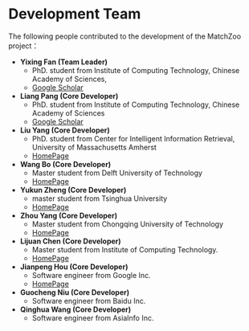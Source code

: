 ﻿Development Team
=====
The following people contributed to the development of the MatchZoo project：

- **Yixing Fan (Team Leader)**
    - PhD. student from Institute of Computing Technology, Chinese Academy of Sciences,
    - [Google Scholar](https://scholar.google.com/citations?user=w5kGcUsAAAAJ&hl=en)
- **Liang Pang (Core Developer)** 
    - PhD. student from Institute of Computing Technology, Chinese Academy of Sciences
    - [Google Scholar](https://scholar.google.com/citations?user=1dgQHBkAAAAJ&hl=zh-CN)
- **Liu Yang (Core Developer)** 
    - PhD. student from Center for Intelligent Information Retrieval, University of Massachusetts Amherst
    - [HomePage](https://sites.google.com/site/lyangwww/)
- **Wang Bo (Core Developer)** 
    - Master student from Delft University of Technology
    - [HomePage](www.wangbo.info)
- **Yukun Zheng (Core Developer)** 
    - master student from Tsinghua University
    - [HomePage]()
- **Zhou Yang (Core Developer)** 
    - Master student from Chongqing University of Technology
    - [HomePage]()
- **Lijuan Chen (Core Developer)** 
    - Master student from Institute of Computing Technology. 
    - [HomePage]()
- **Jianpeng Hou (Core Developer)** 
    - Software engineer from Google Inc. 
    - [HomePage](http://houjp.com/)
- **Guocheng Niu (Core Developer)** 
    - Software engineer from Baidu Inc. 
- **Qinghua Wang (Core Developer)** 
    - Software engineer from AsiaInfo Inc. 

